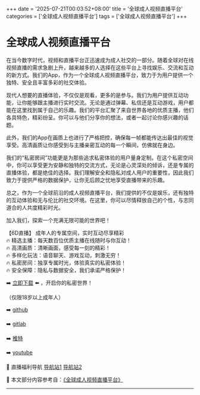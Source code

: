 +++
date = '2025-07-21T00:03:52+08:00'
title = '全球成人视频直播平台'
categories = ['全球成人视频直播平台']
tags = ['全球成人视频直播平台']
+++

# 全球成人视频直播平台

在当今数字时代，视频和直播平台正迅速成为成人社交的一部分。随着全球对在线视频直播的需求急剧上升，越来越多的人选择在这些平台上寻找娱乐、交流和互动的新方式。我们的App，作为一个全球成人视频直播平台，致力于为用户提供一个独特、安全且丰富多彩的社交体验。

现代人想要的直播体验，不仅仅是观看，更多的是参与。我们为用户提供互动功能，让你能够跟主播进行实时交流。无论是通过弹幕、私信还是互动游戏，用户都能在这里找到属于自己的乐趣。我们的平台汇聚了来自世界各地的优质主播，他们各具特色，精彩纷呈。你可以与他们分享你的想法，或者一起讨论你感兴趣的话题。

此外，我们的App在画质上也进行了严格把控，确保每一帧都能传达出最佳的视觉享受。高清画质让你感受到与主播亲密互动的每一个瞬间，仿佛就在身边。

我们的“私密房间”功能更是为那些追求私密体验的用户量身定制。在这个私密空间中，你可以享受更为安静和独特的交流方式，无论是心灵深处的倾诉，还是专属的直播体验，都是绝佳的选择。我们理解安全和隐私对成人用户的重要性，因此我们致力于提供严格的数据保护，让你无后顾之忧地享受直播带来的乐趣。

总之，作为一个全球前沿的成人视频直播平台，我们提供的不仅是娱乐，还有独特的互动体验和无与伦比的社交环境。在这里，你可以尽情释放自己的个性，与志同道合的人共度精彩时光。

加入我们，探索一个充满无限可能的世界吧！

【6D直播】
成年人的专属空间，实时互动尽享精彩  
🔥 精选主播：每天数百位优质主播在线随时与你互动！  
🔥 高清画质：清晰画面，感受每一刻的精彩！  
🔥 多样化玩法：语音聊天、游戏互动，刺激无穷！  
🔥 私密房间：独享专属时光，体验真实的私密体验！  
🔥 安全保障：隐私与数据安全，我们承诺严格保护！  

➡️ [立即下载](https://down123.s3.ap-east-1.amazonaws.com/down/down.html?channelCode=blog) ⬅️ ，开启你的私密世界！  

（仅限18岁以上成年人）  

➡️ [github](https://aldult-live.github.io/)  

➡️ [gitlab](https://seo-09598d.gitlab.io/)  

➡️ [推特](https://x.com/wegame33)  

➡️ [youtube](https://www.youtube.com/@6Dlive)  

🔞 直播福利导航 [导航站1](https://webstack-86085a.gitlab.io/) [导航站2](https://onlygit123-2.github.io/)


📘 本文部分内容参考自：[《全球成人视频直播平台》](https://github.com/xiaohongmaozhibozuixin/live)

---
